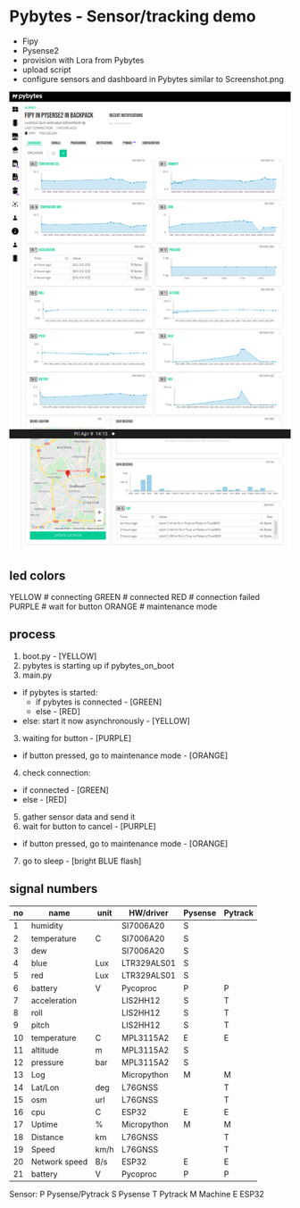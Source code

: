 # Pybytes - Sensor/tracking demo
- Fipy
- Pysense2
- provision with Lora from Pybytes
- upload script
- configure sensors and dashboard in Pybytes similar to Screenshot.png

![Pybytes dashboard](Screenshot.png)

## led colors
YELLOW # connecting
GREEN  # connected
RED    # connection failed
PURPLE # wait for button
ORANGE # maintenance mode

## process
1. boot.py                                    - [YELLOW]
2. pybytes is starting up if pybytes_on_boot
3. main.py
  - if pybytes is started:
    - if pybytes is connected                 - [GREEN]
    - else                                    - [RED]
  - else: start it now asynchronously         - [YELLOW]
3. waiting for button                         - [PURPLE]
  - if button pressed, go to maintenance mode - [ORANGE]
4. check connection:
  - if connected                              - [GREEN]
  - else                                      - [RED]
5. gather sensor data and send it
6. wait for button to cancel                  - [PURPLE]
- if button pressed, go to maintenance mode - [ORANGE]
7. go to sleep                                - [bright BLUE flash]

## signal numbers
|no |name         |unit |HW/driver   |Pysense |Pytrack|
----|-------------|-----|------------|--------|-------|
| 1 |humidity     |     |SI7006A20   |S       |       |
| 2 |temperature  |C    |SI7006A20   |S       |       |
| 3 |dew          |     |SI7006A20   |S       |       |
| 4 |blue         |Lux  |LTR329ALS01 |S       |       |
| 5 |red          |Lux  |LTR329ALS01 |S       |       |
| 6 |battery      |V    |Pycoproc    |P       |P      |
| 7 |acceleration |     |LIS2HH12    |S       |T      |
| 8 |roll         |     |LIS2HH12    |S       |T      |
| 9 |pitch        |     |LIS2HH12    |S       |T      |
|10 |temperature  |C    |MPL3115A2   |E       |E      |
|11 |altitude     |m    |MPL3115A2   |S       |       |
|12 |pressure     |bar  |MPL3115A2   |S       |       |
|13 |Log          |     |Micropython |M       |M      |
|14 |Lat/Lon      |deg  |L76GNSS     |        |T      |
|15 |osm          |url  |L76GNSS     |        |T      |
|16 |cpu          |C    |ESP32       |E       |E      |
|17 |Uptime       |%    |Micropython |M       |M      |
|18 |Distance     |km   |L76GNSS     |        |T      |
|19 |Speed        |km/h |L76GNSS     |        |T      |
|20 |Network speed|B/s  |ESP32       |E       |E      |
|21 |battery      |V    |Pycoproc    |P       |P      |

Sensor:
P Pysense/Pytrack
S Pysense
T Pytrack
M Machine
E ESP32
